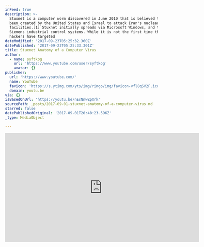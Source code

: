 ```yaml
---
inFeed: true
description: >-
  Stuxnet is a computer worm discovered in June 2010 that is believed to have
  been created by the United States and Israel to attack Iran's nuclear
  facilities.[1] Stuxnet initially spreads via Microsoft Windows, and targets
  Siemens industrial control systems. While it is not the first time that
  hackers have targeted
dateModified: '2017-09-23T05:25:32.360Z'
datePublished: '2017-09-23T05:25:33.301Z'
title: Stuxnet Anatomy of a Computer Virus
author:
  - name: syftkog
    url: 'https://www.youtube.com/user/syftkog'
    avatar: {}
publisher:
  url: 'https://www.youtube.com/'
  name: YouTube
  favicon: 'https://s.ytimg.com/yts/img/ringo/img/favicon-vfl8qSV2F.ico'
  domain: youtu.be
via: {}
isBasedOnUrl: 'https://youtu.be/nEsNnwZpXrk'
sourcePath: _posts/2017-09-01-stuxnet-anatomy-of-a-computer-virus.md
starred: false
datePublishedOriginal: '2017-09-01T20:48:23.596Z'
_type: MediaObject

---
```

<iframe src="https://cdn.embedly.com/widgets/media.html?src=https%3A%2F%2Fwww.youtube.com%2Fembed%2FnEsNnwZpXrk%3Ffeature%3Doembed&amp;url=http%3A%2F%2Fwww.youtube.com%2Fwatch%3Fv%3DnEsNnwZpXrk&amp;image=https%3A%2F%2Fi.ytimg.com%2Fvi%2FnEsNnwZpXrk%2Fhqdefault.jpg&amp;key=b7d04c9b404c499eba89ee7072e1c4f7&amp;type=text%2Fhtml&amp;schema=youtube" width="640" height="360" scrolling="no" frameborder="0" allowfullscreen="" style=""></iframe>